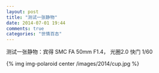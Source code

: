 ```yaml
---
layout: post
title: "测试一张静物"
date: 2014-07-01 19:44
comments: true
categories: "世情百态"
---
```


  测试一张静物：宾得 SMC FA 50mm F1.4， 光圈2.0 快门 1/60

  {% img img-polaroid center /images/2014/cup.jpg %}